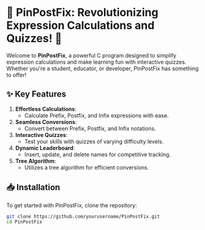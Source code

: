 # 🚀 **PinPostFix: Revolutionizing Expression Calculations and Quizzes!** 🚀

Welcome to **PinPostFix**, a powerful C program designed to simplify expression calculations and make learning fun with interactive quizzes. Whether you're a student, educator, or developer, PinPostFix has something to offer!

## ✨ **Key Features**

1. **Effortless Calculations**: 
   - Calculate Prefix, Postfix, and Infix expressions with ease.
2. **Seamless Conversions**:
   - Convert between Prefix, Postfix, and Infix notations.
3. **Interactive Quizzes**:
   - Test your skills with quizzes of varying difficulty levels.
4. **Dynamic Leaderboard**:
   - Insert, update, and delete names for competitive tracking.
5. **Tree Algorithm**:
   - Utilizes a tree algorithm for efficient conversions.

## 📥 **Installation**

To get started with PinPostFix, clone the repository:

```bash
git clone https://github.com/yourusername/PinPostFix.git
cd PinPostFix
